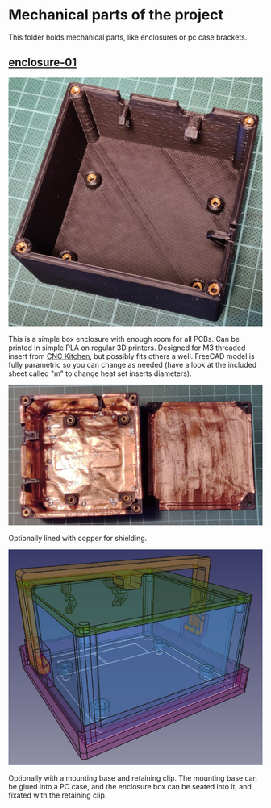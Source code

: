 # Mechanical parts of the project

This folder holds mechanical parts, like enclosures or pc case brackets.

## [enclosure-01](enclosure-01)

![enclosure-01-bottom-bare.jpg](enclosure-01-bottom-bare.jpg)

This is a simple box enclosure with enough room for all PCBs.
Can be printed in simple PLA on regular 3D printers.
Designed for M3 threaded insert from [CNC Kitchen](https://cnckitchen.store/products/gewindeeinsatz-threaded-insert-m3-short-100-stk-pcs), but possibly fits others a well.
FreeCAD model is fully parametric so you can change as needed (have a look at the included sheet called "m" to change heat set inserts diameters).

![enclosure-01-copper.jpg](enclosure-01-copper.jpg)

Optionally lined with copper for shielding.

![enclosure-01-render.png](enclosure-01-render.png)

Optionally with a mounting base and retaining clip.
The mounting base can be glued into a PC case, and the enclosure box can be seated into it, and fixated with the retaining clip.
